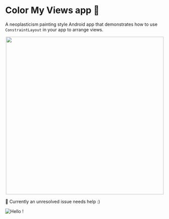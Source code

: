 # Color My Views app  🎨

A neoplasticism painting style Android app that demonstrates how to use `ConstraintLayout` in your app to arrange views.

<div align="center">
  <img src="https://s3.gifyu.com/images/76rig98698hlh.png" height="500px" />
</div>

🚧 Currently an unresolved issue needs help :)


![Hello !](https://api.visitorbadge.io/api/VisitorHit?user=kevinadhiguna&repo=kotlin-color-myviews&label=thanks%20for%20dropping%20in%20!&labelColor=%23000000&countColor=%23FFFFFF)
